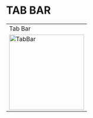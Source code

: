 <h1>TAB BAR</h1>
<table>
  <tr>
    <td>Tab Bar</td>
  </tr>
  <tr>
    <td><img width="202" alt="TabBar" src="https://github.com/itsnehabhagat05/LearningFlutterTopics/assets/127725526/6e3f87e6-a1c8-4b75-a6bc-94c944678c96">


 </td>
  </tr>
</table>
